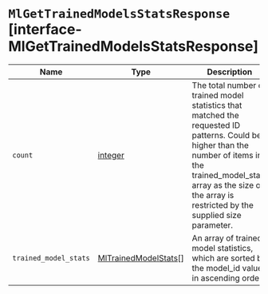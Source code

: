 # `MlGetTrainedModelsStatsResponse` [interface-MlGetTrainedModelsStatsResponse]

| Name | Type | Description |
| - | - | - |
| `count` | [integer](./integer.md) | The total number of trained model statistics that matched the requested ID patterns. Could be higher than the number of items in the trained_model_stats array as the size of the array is restricted by the supplied size parameter. |
| `trained_model_stats` | [MlTrainedModelStats](./MlTrainedModelStats.md)[] | An array of trained model statistics, which are sorted by the model_id value in ascending order. |
